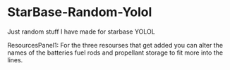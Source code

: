 # StarBase-Random-Yolol
Just random stuff I have made for starbase YOLOL

ResourcesPanel1:
For the three resourses that get added you can alter the names of the batteries fuel rods and propellant storage to fit more into the lines.
